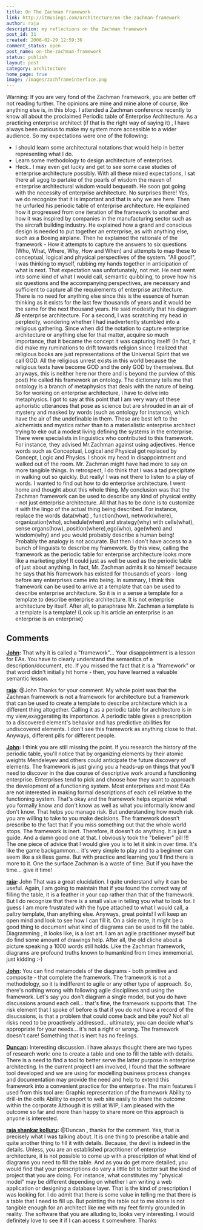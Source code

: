 ```yaml
---
title: On The Zachman Framework
link: http://itmusings.com/architecture/on-the-zachman-framework
author: raja
description: my reflections on the Zachman framework
post_id: 31
created: 2008-02-29 12:59:36
comment_status: open
post_name: on-the-zachman-framework
status: publish
layout: post
category: architecture
home_page: true
image: /images/zachframeinterface.png
---
```



Warning: If you are very fond of the Zachman Framework, you are better off not reading further. The opinions are mine and mine alone of course, like anything else is, in this blog. I attended a Zachman conference recently to know all about the proclaimed Periodic table of Enterprise Architecture. As a practicing enterprise architect (if that is the right way of saying it) , I have always been curious to make my system more accessible to a wider audience. So my expectations were one of the following: 

  * I should learn some architectural notations that would help in better representing what I do.
  * Learn some methodology to design architecture of enterprises.
  * Heck.. I may even get lucky and get to see some case studies of enterprise architecture possibly.
With all these mixed expectations, I sat there all agog to partake of the pearls of wisdom the maven of enterprise architectural wisdom would bequeath. He soon got going with the necessity of enterprise architecture. No surprises there! Yes, we do recognize that it is important and that is why we are here. Then he unfurled his periodic table of enterprise architecture. He explained how it progressed from one iteration of the framework to another and how it was inspired by companies in the manufacturing sector such as the aircraft building industry. He explained how a grand and conscious design is needed to put together an enterprise, as with anything else, such as a Boeing airplane. Then he explained the rationale of the framework - How it attempts to capture the answers to six questions (Who, What, Where, Why, How and When) and attempts to map these to conceptual, logical and physical perspectives of the system. "All good!", I was thinking to myself, rubbing my hands together in anticipation of what is next. That expectation was unfortunately, not met. He next went into some kind of what I would call, semantic quibbling, to prove how his six questions and the accompanying perspectives, are necessary and sufficient to capture all the requirements of enterprise architecture. There is no need for anything else since this is the essence of human thinking as it exists for the last few thousands of years and it would be the same for the next thousand years. He said modestly that his diagram _**IS**_ enterprise architecture. For a second, I was scratching my head in perplexity, wondering whether I had inadvertently stumbled into a religious gathering. Since when did the notation to capture enterprise architecture or anything else for that matter, acquire so much importance, that it became the concept it was capturing itself! (In fact, it did make my ruminations to drift towards religion since I realized that religious books are just representations of the Universal Spirit that we call GOD. All the religious unrest exists in this world because the religious texts have become GOD and the only GOD by themselves. But anyways, this is neither here nor there and is beyond the purview of this post) He called his framework an ontology. The dictionary tells me that ontology is a branch of metaphysics that deals with the nature of being. So for working on enterprise architecture, I have to delve into metaphysics. I got to say at this point that I am very wary of these aphoristic utterances that pose as science but are shrouded in an air of mystery and masked by words (such as ontology for instance), which have the air of the undefinable in them. These are best left to the alchemists and mystics rather than to a materialistic enterprise architect trying to eke out a modest living defining the systems in the enterprise. There were specialists in linguistics who contributed to this framework. For instance, they advised Mr.Zachman against using adjectives. Hence words such as Conceptual, Logical and Physical got replaced by Concept, Logic and Physics. I shook my head in disappointment and walked out of the room. Mr. Zachman might have had more to say on more tangible things. In retrospect, I do think that I was a tad precipitate in walking out so quickly. But really! I was not there to listen to a play of words. I wanted to find out how to do enterprise architecture. I went home and thought about this whole thing. My conclusion was that the Zachman framework can be used to describe any kind of physical entity - not just enterprise architecture. All that has to be done is to customize it with the lingo of the actual thing being described. For instance, replace the words data(what) , function(how), network(where), organization(who), schedule(when) and strategy(why) with cells(what), sense organs(how), position(where),ego(who), age(when) and wisdom(why) and you would probably describe a human being! Probably the analogy is not accurate. But then I don't have access to a bunch of linguists to describe my framework. By this view, calling the framework as the periodic table for enterprise architecture looks more like a marketing ploy! It could just as well be used as the periodic table of just about anything. In fact, Mr. Zachman admits it so himself because he says that his framework has existed for thousands of years - long before any enterprises came into being. In summary, I think this framework can be used to arrive at a template that can be used to describe enterprise architecture. So it is in a sense a template for a template to describe enterprise architecture. It is not enterprise architecture by itself. After all, to paraphrase Mr. Zachman a template is a template is a template! (Look up his article an enterprise is an enterprise is an enterprise)

## Comments

**[John](#28 "2008-02-29 14:26:49"):** That why it is called a "framework"... Your disappointment is a lesson for EAs. You have to clearly understand the semantics of a description/document, etc. If you missed the fact that it is a "framework" or that word didn't initially hit home - then, you have learned a valuable semantic lesson.

**[raja](#29 "2008-02-29 14:59:48"):** @John Thanks for your comment. My whole point was that the Zachman framework is not a framework for architecture but a framework that can be used to create a template to describe architecture which is a different thing altogether. Calling it as a periodic table for architecture is in my view,exaggerating its importance. A periodic table gives a prescription to a discovered element's behavior and has predictive abilities for undiscovered elements. I don't see this framework as anything close to that. Anyways, different pills for different people.

**[John](#30 "2008-03-01 01:29:14"):** I think you are still missing the point. If you research the history of the periodic table, you'll notice that by organizing elements by their atomic weights Mendeleyev and others could anticipate the future discovery of elements. The framework is just giving you a heads-up on things that you'll need to discover in the due course of descriptive work around a functioning enterprise. Enterprises tend to pick and choose how they want to approach the development of a functioning system. Most enterprises and most EAs are not interested in making formal descriptions of each cell relative to the functioning system. That's okay and the framework helps organize what you formally know and don't know as well as what you informally know and don't know. That helps you manage risk. But understanding how much risk you are willing to take to you make decisions. The framework doesn't prescribe to the fact that if you miss something out that the whole world stops. The framework is inert. Therefore, it doesn't do anything. It is just a guide. And a damn good one at that. I obviously took the "believer" pill !!! The one piece of advice that I would give you is to let it sink in over time. It's like the game backgammon... it's very simple to play and to a beginner can seem like a skilless game. But with practice and learning you'll find there is more to it. One the surface Zachman is a waste of time. But if you have the time... give it time!

**[raja](#31 "2008-03-01 02:59:19"):** John That was a great elucidation. I quite understand why it can be useful. Again, I am going to maintain that if you found the correct way of filling the table, it is a feather in your cap rather than that of the framework. But I do recognize that there is a small value in telling you what to look for. I guess I am more frustrated with the hype attached to what I would call, a paltry template, than anything else. Anyways, great points! I will keep an open mind and look to see how I can fill it. On a side note, it might be a good thing to document what kind of diagrams can be used to fill the table. Diagramming , it looks like, is a lost art. I am an agile practitioner myself but do find some amount of drawings help. After all, the old cliche about a picture speaking a 1000 words still holds. Like the Zachman framework, diagrams are profound truths known to humankind from times immemorial. just kidding :-)

**[John](#32 "2008-03-01 14:02:11"):** You can find metamodels of the diagrams - both primitive and composite - that complete the framework. The framework is not a methodology, so it is indifferent to agile or any other type of approach. So, there's nothing wrong with following agile disciplines and using the framework. Let's say you don't diagram a single model, but you do have discussions around each cell... that's fine, the framework supports that. The risk element that I spoke of before is that if you do not have a record of the disucssions, is that a problem that could come back and bite you? Not all risks need to be proactively addressed... ultimately, you can decide what's appropriate for your needs... it's not a right or wrong. The framework doesn't care! Something that is inert has no feelings.

**[Duncan](#1536 "2008-12-18 19:59:36"):** Interesting discussion. I have always thought there are two types of research work: one to create a table and one to fill the table with details. There is a need to find a tool to better serve the latter purpose in enterprise architecting. In the current project I am involved, I found that the software tool developed and we are using for modelling business process changes and documentation may provide the need and help to extend this framework into a convenient practice for the enterprise. The main features I used from this tool are: Graphic representation of the framework Ability to drill-in the cells Ability to export to web site easily to share the outcome within the corporate Although it is still at WIP, I am pleased with the outcome so far and more than happy to share more on this approach is anyone is interested.

**[raja shankar kolluru](#1537 "2008-12-19 04:07:12"):** @Duncan , thanks for the comment. Yes, that is precisely what I was talking about. It is one thing to prescribe a table and quite another thing to fill it with details. Because, the devil is indeed in the details. Unless, you are an established practitioner of enterprise architecture, it is not possible to come up with a prescription of what kind of diagrams you need to fill the table. And as you do get more detailed, you would find that your prescriptions do vary a little bit to better suit the kind of project that you are doing. For instance, what constitutes my "physical model" may be different depending on whether I am writing a web application or designing a database layer. That is the kind of prescription I was looking for. I do admit that there is some value in telling me that there is a table that I need to fill up. But pointing the table out to me alone is not tangible enough for an architect like me with my feet firmly grounded in reality. The software that you are alluding to, looks very interesting. I would definitely love to see it if I can access it somewhere. Thanks

